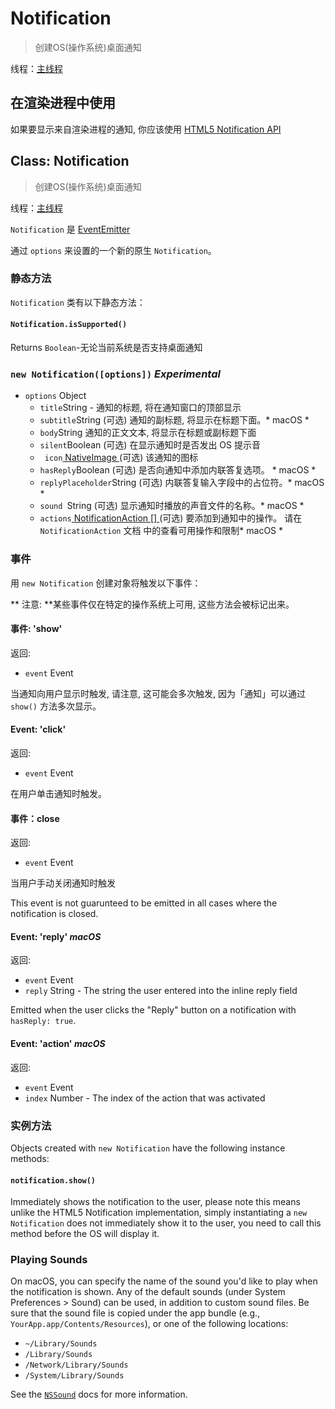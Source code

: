 # Notification

> 创建OS(操作系统)桌面通知

线程：[主线程](../glossary.md#main-process)

## 在渲染进程中使用

如果要显示来自渲染进程的通知, 你应该使用 [ HTML5 Notification API ](../tutorial/notifications.md)

## Class: Notification

> 创建OS(操作系统)桌面通知

线程：[主线程](../glossary.md#main-process)

`Notification` 是 [EventEmitter](http://nodejs.org/api/events.html#events_class_events_eventemitter)

通过 ` options ` 来设置的一个新的原生 ` Notification `。

### 静态方法

`Notification` 类有以下静态方法：

#### `Notification.isSupported()`

Returns ` Boolean `-无论当前系统是否支持桌面通知

### `new Notification([options])` *Experimental*

* `options` Object 
  * ` title `String - 通知的标题, 将在通知窗口的顶部显示
  * ` subtitle `String (可选) 通知的副标题, 将显示在标题下面。* macOS *
  * ` body `String 通知的正文文本, 将显示在标题或副标题下面
  * ` silent `Boolean (可选) 在显示通知时是否发出 OS 提示音
  * ` icon`[ NativeImage ](native-image.md) (可选) 该通知的图标
  * ` hasReply `Boolean (可选) 是否向通知中添加内联答复选项。 * macOS *
  * ` replyPlaceholder `String (可选) 内联答复输入字段中的占位符。* macOS *
  * `sound `String (可选) 显示通知时播放的声音文件的名称。* macOS *
  * ` actions `[ NotificationAction [] ](structures/notification-action.md) (可选) 要添加到通知中的操作。 请在 ` NotificationAction ` 文档 中的查看可用操作和限制* macOS *

### 事件

用 `new Notification` 创建对象将触发以下事件：

** 注意: **某些事件仅在特定的操作系统上可用, 这些方法会被标记出来。

#### 事件: 'show'

返回:

* `event` Event

当通知向用户显示时触发, 请注意, 这可能会多次触发, 因为「通知」可以通过 ` show() ` 方法多次显示。

#### Event: 'click'

返回:

* `event` Event

在用户单击通知时触发。

#### 事件：close

返回:

* `event` Event

当用户手动关闭通知时触发

This event is not guarunteed to be emitted in all cases where the notification is closed.

#### Event: 'reply' *macOS*

返回:

* `event` Event
* `reply` String - The string the user entered into the inline reply field

Emitted when the user clicks the "Reply" button on a notification with `hasReply: true`.

#### Event: 'action' *macOS*

返回:

* `event` Event
* `index` Number - The index of the action that was activated

### 实例方法

Objects created with `new Notification` have the following instance methods:

#### `notification.show()`

Immediately shows the notification to the user, please note this means unlike the HTML5 Notification implementation, simply instantiating a `new Notification` does not immediately show it to the user, you need to call this method before the OS will display it.

### Playing Sounds

On macOS, you can specify the name of the sound you'd like to play when the notification is shown. Any of the default sounds (under System Preferences > Sound) can be used, in addition to custom sound files. Be sure that the sound file is copied under the app bundle (e.g., `YourApp.app/Contents/Resources`), or one of the following locations:

* `~/Library/Sounds`
* `/Library/Sounds`
* `/Network/Library/Sounds`
* `/System/Library/Sounds`

See the [`NSSound`](https://developer.apple.com/documentation/appkit/nssound) docs for more information.